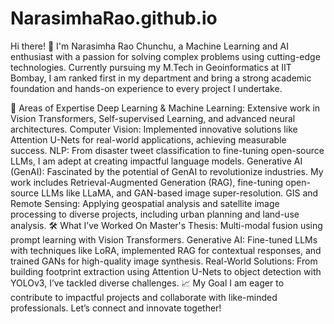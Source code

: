 # NarasimhaRao.github.io
Hi there! 👋 I'm Narasimha Rao Chunchu, a Machine Learning and AI enthusiast with a passion for solving complex problems using cutting-edge technologies. Currently pursuing my M.Tech in Geoinformatics at IIT Bombay, I am ranked first in my department and bring a strong academic foundation and hands-on experience to every project I undertake.

🌟 Areas of Expertise
Deep Learning & Machine Learning: Extensive work in Vision Transformers, Self-supervised Learning, and advanced neural architectures.
Computer Vision: Implemented innovative solutions like Attention U-Nets for real-world applications, achieving measurable success.
NLP: From disaster tweet classification to fine-tuning open-source LLMs, I am adept at creating impactful language models.
Generative AI (GenAI): Fascinated by the potential of GenAI to revolutionize industries. My work includes Retrieval-Augmented Generation (RAG), fine-tuning open-source LLMs like LLaMA, and GAN-based image super-resolution.
GIS and Remote Sensing: Applying geospatial analysis and satellite image processing to diverse projects, including urban planning and land-use analysis.
🛠️ What I’ve Worked On
Master's Thesis: Multi-modal fusion using prompt learning with Vision Transformers.
Generative AI: Fine-tuned LLMs with techniques like LoRA, implemented RAG for contextual responses, and trained GANs for high-quality image synthesis.
Real-World Solutions: From building footprint extraction using Attention U-Nets to object detection with YOLOv3, I’ve tackled diverse challenges.
📈 My Goal
I am eager to contribute to impactful projects and collaborate with like-minded professionals. Let’s connect and innovate together!
